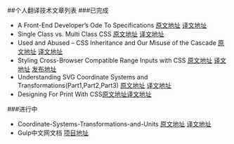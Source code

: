 ##个人翻译技术文章列表
###已完成
* A Front-End Developer’s Ode To Specifications [原文地址](http://www.smashingmagazine.com/2014/10/09/front-end-development-ode-to-specifications/) [译文地址](AFEDOTS.md)
* Single Class vs. Multi Class CSS [原文地址](http://technology.customink.com/blog/2014/09/19/single-class-vs-multi-class-css/) [译文地址](SCVMCC.md)
* Used and Abused – CSS Inheritance and Our Misuse of the Cascade [原文地址](http://www.phase2technology.com/blog/used-and-abused-css-inheritance-and-our-misuse-of-the-cascade/) [译文地址](UAACIAOMOTC.md)
* Styling Cross-Browser Compatible Range Inputs with CSS [原文地址](http://css-tricks.com/styling-cross-browser-compatible-range-inputs-css/) [译文地址](/SCBCRIWC) [发布地址](http://www.w3cplus.com/html5/styling-cross-browser-compatible-range-inputs-css.html)
* Understanding SVG Coordinate Systems and Transformations(Part1,Part2,Part3) [原文地址](http://sarasoueidan.com/blog/svg-coordinate-systems/) [译文地址](/USCSAT)
* Designing For Print With CSS[原文地址](http://www.smashingmagazine.com/2015/01/07/designing-for-print-with-css/)[译文地址](DFPWC/dfpwc.md)

###进行中
* Coordinate-Systems-Transformations-and-Units [原文地址](http://www.w3.org/TR/SVG/coords.html#Introduction) [译文地址](CSTAU.md)
* Gulp中文网文档 [项目地址](https://github.com/cn-gulp)